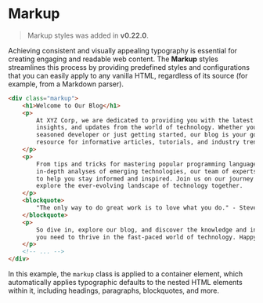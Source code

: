 # Markup

> Markup styles was added in **v0.22.0**.

Achieving consistent and visually appealing typography is essential for creating engaging and readable web content. The **Markup** styles streamlines this process by providing predefined styles and configurations that you can easily apply to any vanilla HTML, regardless of its source (for example, from a Markdown parser).

```html
<div class="markup">
    <h1>Welcome to Our Blog</h1>
    <p>
        At XYZ Corp, we are dedicated to providing you with the latest news, 
        insights, and updates from the world of technology. Whether you are a 
        seasoned developer or just getting started, our blog is your go-to 
        resource for informative articles, tutorials, and industry trends.
    </p>
    <p>
        From tips and tricks for mastering popular programming languages to 
        in-depth analyses of emerging technologies, our team of experts is here 
        to help you stay informed and inspired. Join us on our journey as we 
        explore the ever-evolving landscape of technology together.
    </p>
    <blockquote>
        "The only way to do great work is to love what you do." - Steve Jobs
    </blockquote>
    <p>
        So dive in, explore our blog, and discover the knowledge and inspiration 
        you need to thrive in the fast-paced world of technology. Happy reading!
    </p>
    <!-- ... -->
</div>
```

In this example, the `markup` class is applied to a container element, which automatically applies typographic defaults to the nested HTML elements within it, including headings, paragraphs, blockquotes, and more. 
